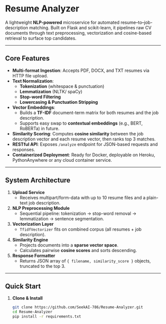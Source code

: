 
# Resume Analyzer

A lightweight **NLP-powered** microservice for automated resume–to–job-description matching. Built on Flask and scikit-learn, it pipelines raw CV documents through text preprocessing, vectorization and cosine-based retrieval to surface top candidates.

---

## Core Features

- **Multi-format Ingestion**: Accepts PDF, DOCX, and TXT resumes via HTTP file upload.  
- **Text Normalization**:  
  - **Tokenization** (whitespace & punctuation)  
  - **Lemmatization** (NLTK/ spaCy)  
  - **Stop-word Filtering**  
  - **Lowercasing & Punctuation Stripping**  
- **Vector Embeddings**:  
  - Builds a **TF-IDF** document-term matrix for both resumes and the job description.  
  - Supports easy swap to **contextual embeddings** (e.g., BERT, RoBERTa) in future.  
- **Similarity Scoring**: Computes **cosine similarity** between the job description vector and each resume vector, then ranks top 3 matches.  
- **RESTful API**: Exposes `/analyze` endpoint for JSON-based requests and responses.  
- **Containerized Deployment**: Ready for Docker, deployable on Heroku, PythonAnywhere or any cloud container service.

---

## System Architecture

1. **Upload Service**  
   - Receives multipart/form-data with up to 10 resume files and a plain-text job description.  
2. **NLP Preprocessing Module**  
   - Sequential pipeline: tokenization → stop-word removal → lemmatization → sentence segmentation.  
3. **Vectorization Layer**  
   - `TfidfVectorizer` fits on combined corpus (all resumes + job description).  
4. **Similarity Engine**  
   - Projects documents into a **sparse vector space**.  
   - Calculates pairwise **cosine scores** and sorts descending.  
5. **Response Formatter**  
   - Returns JSON array of `{ filename, similarity_score }` objects, truncated to the top 3.

---

## Quick Start

1. **Clone & Install**  
   ```bash
   git clone https://github.com/SeekAI-786/Resume-Analyzer.git
   cd Resume-Analyzer
   pip install -r requirements.txt
